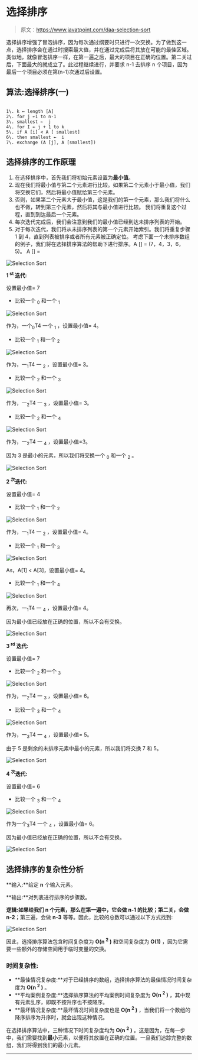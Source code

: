 # 选择排序

> 原文：<https://www.javatpoint.com/daa-selection-sort>

选择排序增强了冒泡排序，因为每次通过纲要时只进行一次交换。为了做到这一点，选择排序会在通过时搜索最大值，并在通过完成后将其放在可能的最佳区域。类似地，就像冒泡排序一样，在第一遍之后，最大的项目在正确的位置。第二关过后，下面最大的就成立了。此过程继续进行，并要求 n-1 去排序 n 个项目，因为最后一个项目必须在第(n-1)次通过后设置。

## 算法:选择排序(一)

```

1\. k ← length [A]
2\. for j ←1 to n-1
3\. smallest ←  j
4\. for I ← j + 1 to k
5\. if A [i] < A [ smallest]
6\. then smallest ←  i
7\. exchange (A [j], A [smallest])

```

## 选择排序的工作原理

1.  在选择排序中，首先我们将初始元素设置为**最小值**。
2.  现在我们将最小值与第二个元素进行比较。如果第二个元素小于最小值，我们将交换它们，然后将最小值赋给第三个元素。
3.  否则，如果第二个元素大于最小值，这是我们的第一个元素，那么我们将什么也不做，转到第三个元素，然后将其与最小值进行比较。
    我们将重复这个过程，直到到达最后一个元素。
4.  每次迭代完成后，我们会注意到我们的最小值已经到达未排序列表的开始。
5.  对于每次迭代，我们将从未排序列表的第一个元素开始索引。我们将重复步骤 1 到 4，直到列表被排序或者所有元素被正确定位。
    考虑下面一个未排序数组的例子，我们将在选择排序算法的帮助下进行排序。A [] = (7，4，3，6，5)。
    A [] =

![Selection Sort](img/4441f101fcd57f270860d106190f0f8d.png)

**1 <sup>st</sup> 迭代:**

设置最小值= 7

*   比较一个 <sub>0</sub> 和一个 <sub>1</sub>

![Selection Sort](img/a525e16e0890f36fe50a203449795eb3.png)

作为，一个<sub>0</sub>T4 一个 <sub>1</sub> ，设置最小值= 4。

*   比较一个 <sub>1</sub> 和一个 <sub>2</sub>

![Selection Sort](img/a77e81effc2eb5e923a3a5bfd9a450de.png)

作为，一<sub>1</sub>T4 一 <sub>2</sub> ，设置最小值= 3。

*   比较一个 <sub>2</sub> 和一个 <sub>3</sub>

![Selection Sort](img/82a047e7db82440841ae358f3da5f085.png)

作为，一<sub>2</sub>T4 一 <sub>3</sub> ，设置最小值= 3。

*   比较一个 <sub>2</sub> 和一个 <sub>4</sub>

![Selection Sort](img/be0de75b66b3f8d7411d315c6da79e99.png)

作为，一<sub>2</sub>T4 一 <sub>4</sub> ，设置最小值=3。

因为 3 是最小的元素，所以我们将交换一个 <sub>0</sub> 和一个 <sub>2</sub> 。

![Selection Sort](img/ed37ccc89d5113d9ad1069df9114d15b.png)

**2 <sup>次</sup>迭代:**

设置最小值= 4

*   比较一个 <sub>1</sub> 和一个 <sub>2</sub>

![Selection Sort](img/f388224954875ffaa0f521c35195d213.png)

作为，一<sub>1</sub>T4 一 <sub>2</sub> ，设置最小值= 4。

*   比较一个 <sub>1</sub> 和一个 <sub>3</sub>

![Selection Sort](img/341eefedddb9cbd99939ad1669821d9c.png)

As，A[1] < A[3]，设置最小值= 4。

*   比较一个 <sub>1</sub> 和一个 <sub>4</sub>

![Selection Sort](img/7c3e8e387016203d25dc921d7189048b.png)

再次，一<sub>1</sub>T4 一 <sub>4</sub> ，设置最小值= 4。

因为最小值已经放在正确的位置，所以不会有交换。

![Selection Sort](img/131b5d4da7fd2c45aacecf63122e1f8f.png)

**3 <sup>rd</sup> 迭代:**

设置最小值= 7

*   比较一个 <sub>2</sub> 和一个 <sub>3</sub>

![Selection Sort](img/c96c16394df278f17aa4eaf3126d77b5.png)

作为，一<sub>2</sub>T4 一 <sub>3</sub> ，设置最小值= 6。

*   比较一个 <sub>3</sub> 和一个 <sub>4</sub>

![Selection Sort](img/20ec78860fecd05f8008986e1ec92b10.png)

作为，一<sub>3</sub>T4 一 <sub>4</sub> ，设置最小值= 5。

由于 5 是剩余的未排序元素中最小的元素，所以我们将交换 7 和 5。

![Selection Sort](img/510cf4c8cf4145853aeb571f8d1edcbd.png)

**4 <sup>次</sup>迭代:**

设置最小值= 6

*   比较一个 <sub>3</sub> 和一个 <sub>4</sub>

![Selection Sort](img/ee13fcc94f0028d27f32e275bf5dfc9f.png)

作为一个<sub>3</sub>T4 一个 <sub>4</sub> ，设置最小值= 6。

因为最小值已经放在正确的位置，所以不会有交换。

![Selection Sort](img/a8bf70f29a10ffeac30e20bb6843ff5f.png)

## 选择排序的复杂性分析

**输入:**给定 **n** 个输入元素。

**输出:**对列表进行排序的步骤数。

**逻辑:**如果给我们 n 个元素，那么在第一遍中，它会做 **n-1** 的比较；第二关，会做**n-2**；第三遍，会做 **n-3** 等等。因此，比较的总数可以通过以下方式找到:

![Selection Sort](img/35140bc91b2e81d613af9d87950ba128.png)

因此，选择排序算法包含时间复杂度为 **O(n <sup>2</sup> )** 和空间复杂度为 **O(1)** ，因为它需要一些额外的存储空间用于临时变量的交换。

### 时间复杂性:

*   **最佳情况复杂度:**对于已经排序的数组，选择排序算法的最佳情况时间复杂度为 **O(n <sup>2</sup> )** 。
*   **平均案例复杂度:**选择排序算法的平均案例时间复杂度为 **O(n <sup>2</sup> )** ，其中现有元素乱序，即既不按升序也不按降序。
*   **最坏情况复杂度:**最坏情况时间复杂度也是 **O(n <sup>2</sup> )** ，当我们将一个数组的降序排序为升序时，就会出现这种情况。

在选择排序算法中，三种情况下时间复杂度均为 **O(n <sup>2</sup> )** 。这是因为，在每一步中，我们需要找到**最小**元素，以便将其放置在正确的位置。一旦我们追踪完整的数组，我们将得到我们的最小元素。

* * *